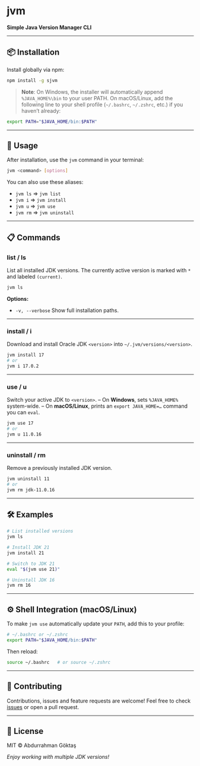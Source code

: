 # jvm

**Simple Java Version Manager CLI**

---

## 📦 Installation

Install globally via npm:

```bash
npm install -g sjvm
```

> **Note**: On Windows, the installer will automatically append `%JAVA_HOME%\bin` to your user PATH.
> On macOS/Linux, add the following line to your shell profile (`~/.bashrc`, `~/.zshrc`, etc.) if you haven’t already:

```bash
export PATH="$JAVA_HOME/bin:$PATH"
```

---

## 🚀 Usage

After installation, use the `jvm` command in your terminal:

```bash
jvm <command> [options]
```

You can also use these aliases:

* `jvm ls` ⇒ `jvm list`
* `jvm i`  ⇒ `jvm install`
* `jvm u`  ⇒ `jvm use`
* `jvm rm` ⇒ `jvm uninstall`

---

## 📋 Commands

### list / ls

List all installed JDK versions.
The currently active version is marked with `*` and labeled `(current)`.

```bash
jvm ls
```

**Options:**

* `-v, --verbose`
  Show full installation paths.

---

### install / i

Download and install Oracle JDK `<version>` into `~/.jvm/versions/<version>`.

```bash
jvm install 17
# or
jvm i 17.0.2
```

---

### use / u

Switch your active JDK to `<version>`.
– On **Windows**, sets `%JAVA_HOME%` system-wide.
– On **macOS/Linux**, prints an `export JAVA_HOME=…` command you can `eval`.

```bash
jvm use 17
# or
jvm u 11.0.16
```

---

### uninstall / rm

Remove a previously installed JDK version.

```bash
jvm uninstall 11
# or
jvm rm jdk-11.0.16
```

---

## 🛠️ Examples

```bash
# List installed versions
jvm ls

# Install JDK 21
jvm install 21

# Switch to JDK 21
eval "$(jvm use 21)"

# Uninstall JDK 16
jvm rm 16
```

---

## ⚙️ Shell Integration (macOS/Linux)

To make `jvm use` automatically update your `PATH`, add this to your profile:

```bash
# ~/.bashrc or ~/.zshrc
export PATH="$JAVA_HOME/bin:$PATH"
```

Then reload:

```bash
source ~/.bashrc   # or source ~/.zshrc
```

---

## 🤝 Contributing

Contributions, issues and feature requests are welcome!
Feel free to check [issues](https://github.com/your-repo/jvm/issues) or open a pull request.

---

## 📄 License

MIT © Abdurrahman Göktaş

*Enjoy working with multiple JDK versions!*
